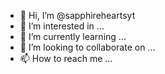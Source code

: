 - 👋 Hi, I’m @sapphireheartsyt
- 👀 I’m interested in ...
- 🌱 I’m currently learning ...
- 💞️ I’m looking to collaborate on ...
- 📫 How to reach me ...

<!---
sapphireheartsyt/sapphireheartsyt is a ✨ special ✨ repository because its `README.md` (this file) appears on your GitHub profile.
You can click the Preview link to take a look at your changes.
--->
